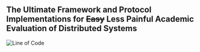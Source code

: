 ## The Ultimate Framework and Protocol Implementations for ~~Easy~~ Less Painful Academic Evaluation of Distributed Systems

![Line of Code](https://raw.githubusercontent.com/neatsys-failures/neatworks-national-day/asset-badge/sloc.svg)
